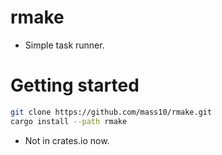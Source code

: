 # rmake

* Simple task runner.

# Getting started

```bash
git clone https://github.com/mass10/rmake.git
cargo install --path rmake
```

* Not in crates.io now.
